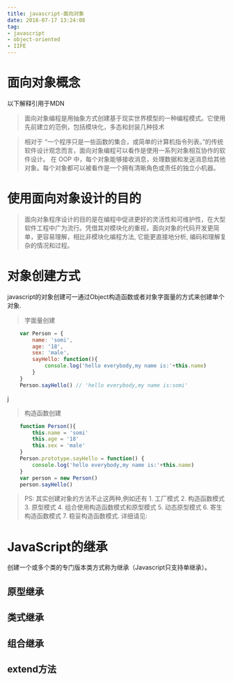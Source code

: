 ```yaml
---
title: javascript-面向对象
date: 2018-07-17 13:24:08
tag:
- javascript
- object-oriented
- IIFE
---
```


# 面向对象概念
以下解释引用于MDN

> 面向对象编程是用抽象方式创建基于现实世界模型的一种编程模式。它使用先前建立的范例，包括模块化，多态和封装几种技术

> 相对于 “一个程序只是一些函数的集合，或简单的计算机指令列表。”的传统软件设计观念而言，面向对象编程可以看作是使用一系列对象相互协作的软件设计。 在 OOP 中，每个对象能够接收消息，处理数据和发送消息给其他对象。每个对象都可以被看作是一个拥有清晰角色或责任的独立小机器。

# 使用面向对象设计的目的

> 面向对象程序设计的目的是在编程中促进更好的灵活性和可维护性，在大型软件工程中广为流行。凭借其对模块化的重视，面向对象的代码开发更简单，更容易理解，相比非模块化编程方法, 它能更直接地分析, 编码和理解复杂的情况和过程。

# 对象创建方式
javascript的对象创建可一通过Object构造函数或者对象字面量的方式来创建单个对象.

> 字面量创建
```javascript
    var Person = {
        name: 'somi',
        age: '18',
        sex: 'male',
        sayHello: function(){
            console.log('hello everybody,my name is:'+this.name)
        }
    }
    Person.sayHello() // 'hello everybody,my name is:somi'
```
j
> 构造函数创建
```javascript
    function Person(){
        this.name = 'somi'
        this.age = '18'
        this.sex = 'male'
    }
    Person.prototype.sayHello = function() {
        console.log('hello everybody,my name is:'+this.name)
    }
    var person = new Person()
    person.sayHello()
```
> PS: 其实创建对象的方法不止这两种,例如还有 1. 工厂模式 2. 构造函数模式 3. 原型模式 4. 组合使用构造函数模式和原型模式 5. 动态原型模式 6. 寄生构造函数模式 7. 稳妥构造函数模式. 详细请见:


# JavaScript的继承
创建一个或多个类的专门版本类方式称为继承（Javascript只支持单继承）。
## 原型继承
## 类式继承
## 组合继承
## extend方法
